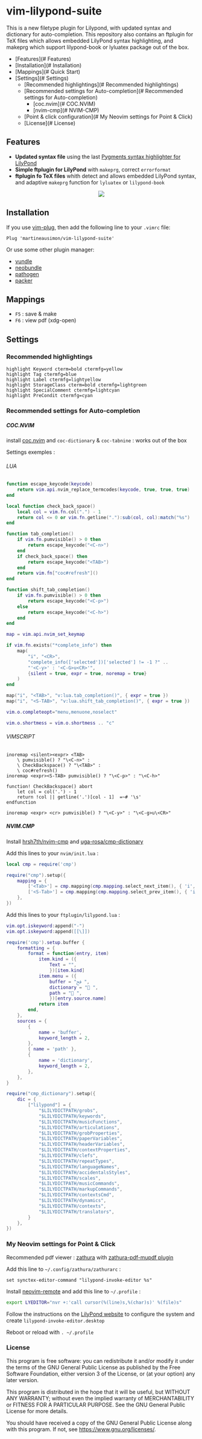 # vim-lilypond-suite

This is a new filetype plugin for Lilypond, with updated syntax and dictionary for auto-completion. This repository also contains an ftplugin for TeX files which allows embedded LilyPond syntax highlighting, and makeprg which support lilypond-book or lyluatex package out of the box.

* [Features](# Features)
* [Installation](# Installation)
* [Mappings](# Quick Start)
* [Settings](# Settings)
	* [Recommended highlightings](# Recommended highlightings)
	* [Recommended settings for Auto-completion](# Recommended settings for Auto-completion)
		* [coc.nvim](# COC.NVIM)
		* [nvim-cmp](# NVIM-CMP)
	* [Point & click configuration](# My Neovim settings for Point & Click)
	* [License](# License)

## Features

* **Updated syntax file** using the last [Pygments syntax highlighter for LilyPond](https://github.com/pygments/pygments/blob/master/pygments/lexers/_lilypond_builtins.py)
* **Simple ftplugin for LilyPond** with `makeprg`, correct `errorformat`
* **ftplugin fo TeX files** whith detect and allows embedded LilyPond syntax, and adaptive `makeprg` function for `lyluatex` or `lilypond-book`

<p align="center">
<img src="https://github.com/martineausimon/vim-lilypond-suite/blob/main/screenshoot.png">
</p>

## Installation

If you use [vim-plug](https://github.com/junegunn/vim-plug), then add the following line to your `.vimrc` file:

```vim
Plug 'martineausimon/vim-lilypond-suite'
```

Or use some other plugin manager:

* [vundle](https://github.com/gmarik/vundle)
* [neobundle](https://github.com/Shougo/neobundle.vim)
* [pathogen](https://github.com/tpope/vim-pathogen)
* [packer](https://github.com/wbthomason/packer.nvim)

## Mappings

* `F5` : save & make
* `F6` : view pdf (xdg-open)

## Settings

### Recommended highlightings

```vim
highlight Keyword cterm=bold ctermfg=yellow
highlight Tag ctermfg=blue
highlight Label ctermfg=lightyellow
highlight StorageClass cterm=bold ctermfg=lightgreen
highlight SpecialComment ctermfg=lightcyan
highlight PreCondit ctermfg=cyan
```

### Recommended settings for Auto-completion

##### COC.NVIM 

install [coc.nvim](https://github.com/neoclide/coc.nvim) and `coc-dictionary` & `coc-tabnine` : works out of the box

Settings exemples :

###### LUA

```lua
function escape_keycode(keycode)
	return vim.api.nvim_replace_termcodes(keycode, true, true, true)
end

local function check_back_space()
	local col = vim.fn.col(".") - 1
	return col <= 0 or vim.fn.getline("."):sub(col, col):match("%s")
end

function tab_completion()
	if vim.fn.pumvisible() > 0 then
		return escape_keycode("<C-n>")
	end
	if check_back_space() then
		return escape_keycode("<TAB>")
	end
	return vim.fn["coc#refresh"]()
end

function shift_tab_completion()
	if vim.fn.pumvisible() > 0 then
		return escape_keycode("<C-p>")
	else
		return escape_keycode("<C-h>")
	end
end

map = vim.api.nvim_set_keymap

if vim.fn.exists("*complete_info") then
	map(
		"i", "<CR>", 
		"complete_info(['selected'])['selected'] != -1 ?" ..
		"'<C-y>' : '<C-G>u<CR>'", 
		{silent = true, expr = true, noremap = true}
	)
end

map("i", "<TAB>", "v:lua.tab_completion()", { expr = true })
map("i", "<S-TAB>", "v:lua.shift_tab_completion()", { expr = true })

vim.o.completeopt="menu,menuone,noselect"

vim.o.shortmess = vim.o.shortmess .. "c"
```

###### VIMSCRIPT

```vim
inoremap <silent><expr> <TAB>
	\ pumvisible() ? "\<C-n>" :
	\ CheckBackspace() ? "\<TAB>" :
	\ coc#refresh()
inoremap <expr><S-TAB> pumvisible() ? "\<C-p>" : "\<C-h>"

function! CheckBackspace() abort
	let col = col('.') - 1
	return !col || getline('.')[col - 1]  =~# '\s'
endfunction

inoremap <expr> <cr> pumvisible() ? "\<C-y>" : "\<C-g>u\<CR>"
```
##### NVIM.CMP

Install [hrsh7th/nvim-cmp](https://github.com/hrsh7th/nvim-cmp) and [uga-rosa/cmp-dictionary](https://github.com/uga-rosa/cmp-dictionary)

Add this lines to your `nvim/init.lua` :

```lua
local cmp = require('cmp')

require("cmp").setup({
	mapping = {
		['<Tab>'] = cmp.mapping(cmp.mapping.select_next_item(), { 'i', 's' }),
		['<S-Tab>'] = cmp.mapping(cmp.mapping.select_prev_item(), { 'i', 's' }),
	},
})
```

Add this lines to your `ftplugin/lilypond.lua` :

```lua
vim.opt.iskeyword:append("-")
vim.opt.iskeyword:append([[\]])

require('cmp').setup.buffer {
	formatting = {
		format = function(entry, item)
			item.kind = ({
				Text = "",
				})[item.kind]
			item.menu = ({
				buffer = "ﰮ ",
				dictionary = " ",
				path = " ",
				})[entry.source.name]
			return item
		end,
	},
	sources = {
		{ 
			name = 'buffer',
			keyword_length = 2,
		},
		{ name = 'path' },
		{ 
			name = 'dictionary',
			keyword_length = 2,
		},
	},
}

require("cmp_dictionary").setup({
	dic = {
		["lilypond"] = {
			"$LILYDICTPATH/grobs",
			"$LILYDICTPATH/keywords",
			"$LILYDICTPATH/musicFunctions",
			"$LILYDICTPATH/articulations",
			"$LILYDICTPATH/grobProperties",
			"$LILYDICTPATH/paperVariables",
			"$LILYDICTPATH/headerVariables",
			"$LILYDICTPATH/contextProperties",
			"$LILYDICTPATH/clefs",
			"$LILYDICTPATH/repeatTypes",
			"$LILYDICTPATH/languageNames",
			"$LILYDICTPATH/accidentalsStyles",
			"$LILYDICTPATH/scales",
			"$LILYDICTPATH/musicCommands",
			"$LILYDICTPATH/markupCommands",
			"$LILYDICTPATH/contextsCmd",
			"$LILYDICTPATH/dynamics",
			"$LILYDICTPATH/contexts",
			"$LILYDICTPATH/translators",
		}
	},
})
```

### My Neovim settings for Point & Click

Recommended pdf viewer : [zathura](https://pwmt.org/projects/zathura/) with [zathura-pdf-mupdf plugin](https://pwmt.org/projects/zathura-pdf-mupdf/)

Add this line to `~/.config/zathura/zathurarc` :

	set synctex-editor-command "lilypond-invoke-editor %s"

Install [neovim-remote](https://github.com/mhinz/neovim-remote) and add this line to `~/.profile` :

```bash
export LYEDITOR="nvr +:'call cursor(%(line)s,%(char)s)' %(file)s"
```

Follow the instructions on the [LilyPond website](https://lilypond.org/doc/v2.23/Documentation/usage/configuring-the-system-for-point-and-click#) to configure the system and create `lilypond-invoke-editor.desktop`

Reboot or reload with `. ~/.profile`

### License

This program is free software: you can redistribute it and/or modify it under the terms of the GNU General Public License as published by the Free Software Foundation, either version 3 of the License, or (at your option) any later version.

This program is distributed in the hope that it will be useful, but WITHOUT ANY WARRANTY; without even the implied warranty of MERCHANTABILITY or FITNESS FOR A PARTICULAR PURPOSE.  See the GNU General Public License for more details.

You should have received a copy of the GNU General Public License along with this program.  If not, see <https://www.gnu.org/licenses/>.
